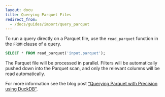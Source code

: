 ```yaml
---
layout: docu
title: Querying Parquet Files
redirect_from:
  - /docs/guides/import/query_parquet
---
```


To run a query directly on a Parquet file, use the `read_parquet` function in the `FROM` clause of a query.

```sql
SELECT * FROM read_parquet('input.parquet');
```

The Parquet file will be processed in parallel. Filters will be automatically pushed down into the Parquet scan, and only the relevant columns will be read automatically.

For more information see the blog post [“Querying Parquet with Precision using DuckDB”](/2021/06/25/querying-parquet).
